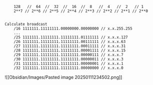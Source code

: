 
		128   //  64  //  32  //  16  //  8   //  4   //  2   // 1  
		2**7 // 2**6 // 2**5 // 2**4 // 2**3 // 2**2 // 2**1 // 2**0


	Calculate broadcast
		/16 1111111.11111111.00000000.00000000 // x.x.255.255
		...
		/25 1111111.11111111.11111111.01111111 // x.x.x.127
		/26 1111111.11111111.11111111.00111111 // x.x.x.63
		/27 1111111.11111111.11111111.00011111 // x.x.x.31
		/28 1111111.11111111.11111111.00001111 // x.x.x.15
		/29 1111111.11111111.11111111.00000111 // x.x.x.7
		/30 1111111.11111111.11111111.00000011 // x.x.x.3
		/31 1111111.11111111.11111111.00000001 // x.x.x.1
		/32 1111111.11111111.11111111.00000000 // x.x.x.0

![[Obsidian/Images/Pasted image 20250111234502.png]]